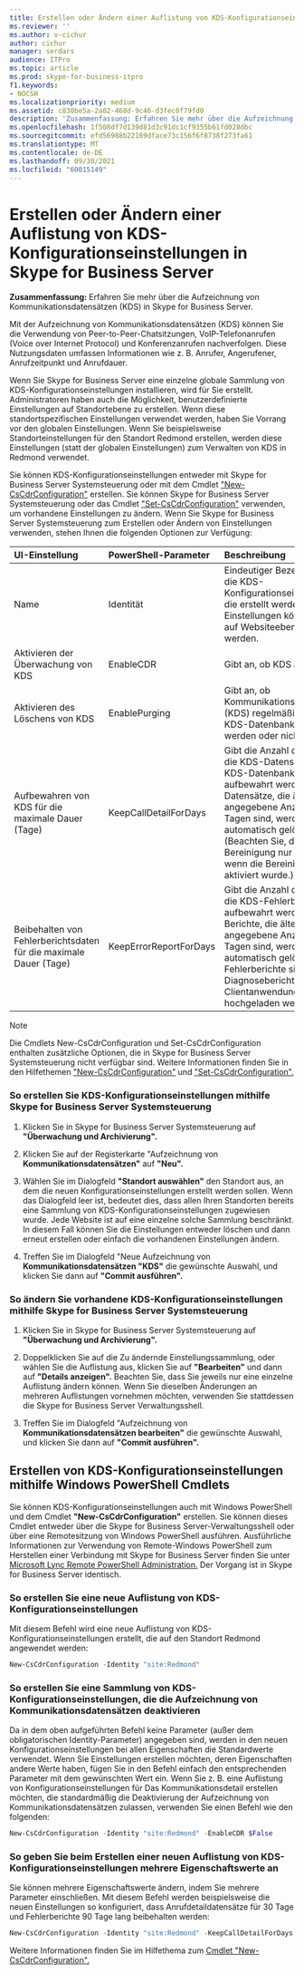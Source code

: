```yaml
---
title: Erstellen oder Ändern einer Auflistung von KDS-Konfigurationseinstellungen in Skype for Business Server
ms.reviewer: ''
ms.author: v-cichur
author: cichur
manager: serdars
audience: ITPro
ms.topic: article
ms.prod: skype-for-business-itpro
f1.keywords:
- NOCSH
ms.localizationpriority: medium
ms.assetid: c830be5a-2a82-468d-9c46-d3fec0f79fd0
description: 'Zusammenfassung: Erfahren Sie mehr über die Aufzeichnung von Kommunikationsdatensätzen (KDS) in Skype for Business Server.'
ms.openlocfilehash: 1f508df7d139d81d3c91dc1cf9355b61fd028dbc
ms.sourcegitcommit: efd56988b22189dface73c156f6f8738f273fa61
ms.translationtype: MT
ms.contentlocale: de-DE
ms.lasthandoff: 09/30/2021
ms.locfileid: "60015149"
---
```

# <a name="create-or-modify-a-collection-of-cdr-configuration-settings-in-skype-for-business-server"></a>Erstellen oder Ändern einer Auflistung von KDS-Konfigurationseinstellungen in Skype for Business Server
 
**Zusammenfassung:** Erfahren Sie mehr über die Aufzeichnung von Kommunikationsdatensätzen (KDS) in Skype for Business Server.
  
Mit der Aufzeichnung von Kommunikationsdatensätzen (KDS) können Sie die Verwendung von Peer-to-Peer-Chatsitzungen, VoIP-Telefonanrufen (Voice over Internet Protocol) und Konferenzanrufen nachverfolgen. Diese Nutzungsdaten umfassen Informationen wie z. B. Anrufer, Angerufener, Anrufzeitpunkt und Anrufdauer.
  
Wenn Sie Skype for Business Server eine einzelne globale Sammlung von KDS-Konfigurationseinstellungen installieren, wird für Sie erstellt. Administratoren haben auch die Möglichkeit, benutzerdefinierte Einstellungen auf Standortebene zu erstellen. Wenn diese standortspezifischen Einstellungen verwendet werden, haben Sie Vorrang vor den globalen Einstellungen. Wenn Sie beispielsweise Standorteinstellungen für den Standort Redmond erstellen, werden diese Einstellungen (statt der globalen Einstellungen) zum Verwalten von KDS in Redmond verwendet.
  
Sie können KDS-Konfigurationseinstellungen entweder mit Skype for Business Server Systemsteuerung oder mit dem Cmdlet ["New-CsCdrConfiguration"](/powershell/module/skype/new-cscdrconfiguration?view=skype-ps) erstellen. Sie können Skype for Business Server Systemsteuerung oder das Cmdlet ["Set-CsCdrConfiguration"](/powershell/module/skype/set-cscdrconfiguration?view=skype-ps) verwenden, um vorhandene Einstellungen zu ändern. Wenn Sie Skype for Business Server Systemsteuerung zum Erstellen oder Ändern von Einstellungen verwenden, stehen Ihnen die folgenden Optionen zur Verfügung:
  
|**UI-Einstellung**|**PowerShell-Parameter**|**Beschreibung**|
|:-----|:-----|:-----|
|Name  <br/> |Identität  <br/> |Eindeutiger Bezeichner für die KDS-Konfigurationseinstellungen, die erstellt werden. Diese Einstellungen können nur auf Websiteebene erstellt werden.  <br/> |
|Aktivieren der Überwachung von KDS  <br/> |EnableCDR  <br/> |Gibt an, ob KDS aktiviert ist.  <br/> |
|Aktivieren des Löschens von KDS  <br/> |EnablePurging  <br/> |Gibt an, ob Kommunikationsdatensätze (KDS) regelmäßig aus der KDS-Datenbank gelöscht werden oder nicht.  <br/> |
|Aufbewahren von KDS für die maximale Dauer (Tage)  <br/> |KeepCallDetailForDays  <br/> |Gibt die Anzahl der Tage an, die KDS-Datensätze in der KDS-Datenbank aufbewahrt werden. Datensätze, die älter als die angegebene Anzahl von Tagen sind, werden automatisch gelöscht. (Beachten Sie, dass die Bereinigung nur erfolgt, wenn die Bereinigung aktiviert wurde.)  <br/> |
|Beibehalten von Fehlerberichtsdaten für die maximale Dauer (Tage)  <br/> |KeepErrorReportForDays  <br/> |Gibt die Anzahl der Tage an, die KDS-Fehlerberichte aufbewahrt werden. Berichte, die älter als die angegebene Anzahl von Tagen sind, werden automatisch gelöscht. KDS-Fehlerberichte sind Diagnoseberichte, die von Clientanwendungen hochgeladen werden.  <br/> |
   
> [!NOTE]
> Die Cmdlets New-CsCdrConfiguration und Set-CsCdrConfiguration enthalten zusätzliche Optionen, die in Skype for Business Server Systemsteuerung nicht verfügbar sind. Weitere Informationen finden Sie in den Hilfethemen ["New-CsCdrConfiguration"](/powershell/module/skype/new-cscdrconfiguration?view=skype-ps) und ["Set-CsCdrConfiguration".](/powershell/module/skype/set-cscdrconfiguration?view=skype-ps)
  
### <a name="to-create-cdr-configuration-settings-by-using-skype-for-business-server-control-panel"></a>So erstellen Sie KDS-Konfigurationseinstellungen mithilfe Skype for Business Server Systemsteuerung

1. Klicken Sie in Skype for Business Server Systemsteuerung auf **"Überwachung und Archivierung".**
    
2. Klicken Sie auf der Registerkarte "Aufzeichnung von **Kommunikationsdatensätzen"** auf **"Neu".**
    
3. Wählen Sie im Dialogfeld **"Standort auswählen"** den Standort aus, an dem die neuen Konfigurationseinstellungen erstellt werden sollen. Wenn das Dialogfeld leer ist, bedeutet dies, dass allen Ihren Standorten bereits eine Sammlung von KDS-Konfigurationseinstellungen zugewiesen wurde. Jede Website ist auf eine einzelne solche Sammlung beschränkt. In diesem Fall können Sie die Einstellungen entweder löschen und dann erneut erstellen oder einfach die vorhandenen Einstellungen ändern.
    
4. Treffen Sie im Dialogfeld "Neue Aufzeichnung von **Kommunikationsdatensätzen "KDS"** die gewünschte Auswahl, und klicken Sie dann auf **"Commit ausführen".**
    
### <a name="to-modify-existing-cdr-configuration-settings-by-using-skype-for-business-server-control-panel"></a>So ändern Sie vorhandene KDS-Konfigurationseinstellungen mithilfe Skype for Business Server Systemsteuerung

1. Klicken Sie in Skype for Business Server Systemsteuerung auf **"Überwachung und Archivierung".**
    
2. Doppelklicken Sie auf die Zu ändernde Einstellungssammlung, oder wählen Sie die Auflistung aus, klicken Sie auf **"Bearbeiten"** und dann auf **"Details anzeigen".** Beachten Sie, dass Sie jeweils nur eine einzelne Auflistung ändern können. Wenn Sie dieselben Änderungen an mehreren Auflistungen vornehmen möchten, verwenden Sie stattdessen die Skype for Business Server Verwaltungsshell.
    
3. Treffen Sie im Dialogfeld "Aufzeichnung von **Kommunikationsdatensätzen bearbeiten"** die gewünschte Auswahl, und klicken Sie dann auf **"Commit ausführen".**
    
## <a name="creating-cdr-configuration-settings-by-using-windows-powershell-cmdlets"></a>Erstellen von KDS-Konfigurationseinstellungen mithilfe Windows PowerShell Cmdlets

Sie können KDS-Konfigurationseinstellungen auch mit Windows PowerShell und dem Cmdlet **"New-CsCdrConfiguration"** erstellen. Sie können dieses Cmdlet entweder über die Skype for Business Server-Verwaltungsshell oder über eine Remotesitzung von Windows PowerShell ausführen. Ausführliche Informationen zur Verwendung von Remote-Windows PowerShell zum Herstellen einer Verbindung mit Skype for Business Server finden Sie unter [Microsoft Lync Remote PowerShell Administration.](https://blog.insideo365.com/2011/08/remote-lync-powershell-administration/) Der Vorgang ist in Skype for Business Server identisch.
  
### <a name="to-create-a-new-collection-of-cdr-configuration-settings"></a>So erstellen Sie eine neue Auflistung von KDS-Konfigurationseinstellungen

 Mit diesem Befehl wird eine neue Auflistung von KDS-Konfigurationseinstellungen erstellt, die auf den Standort Redmond angewendet werden:
    
  ```PowerShell
  New-CsCdrConfiguration -Identity "site:Redmond"
  ```

### <a name="to-create-a-collection-of-cdr-configuration-settings-that-disable-call-detail-recording"></a>So erstellen Sie eine Sammlung von KDS-Konfigurationseinstellungen, die die Aufzeichnung von Kommunikationsdatensätzen deaktivieren

 Da in dem oben aufgeführten Befehl keine Parameter (außer dem obligatorischen Identity-Parameter) angegeben sind, werden in den neuen Konfigurationseinstellungen bei allen Eigenschaften die Standardwerte verwendet. Wenn Sie Einstellungen erstellen möchten, deren Eigenschaften andere Werte haben, fügen Sie in den Befehl einfach den entsprechenden Parameter mit dem gewünschten Wert ein. Wenn Sie z. B. eine Auflistung von Konfigurationseinstellungen für Das Kommunikationsdetail erstellen möchten, die standardmäßig die Deaktivierung der Aufzeichnung von Kommunikationsdatensätzen zulassen, verwenden Sie einen Befehl wie den folgenden:
    
  ```PowerShell
  New-CsCdrConfiguration -Identity "site:Redmond" -EnableCDR $False
  ```

### <a name="to-specify-multiple-property-values-when-creating-a-new-collection-of-cdr-configuration-settings"></a>So geben Sie beim Erstellen einer neuen Auflistung von KDS-Konfigurationseinstellungen mehrere Eigenschaftswerte an

 Sie können mehrere Eigenschaftswerte ändern, indem Sie mehrere Parameter einschließen. Mit diesem Befehl werden beispielsweise die neuen Einstellungen so konfiguriert, dass Anrufdetaildatensätze für 30 Tage und Fehlerberichte 90 Tage lang beibehalten werden:
    
  ```PowerShell
  New-CsCdrConfiguration -Identity "site:Redmond" -KeepCallDetailForDays 30 -KeepErrorReportForDays 90
  ```

Weitere Informationen finden Sie im Hilfethema zum [Cmdlet "New-CsCdrConfiguration".](/powershell/module/skype/new-cscdrconfiguration?view=skype-ps)
